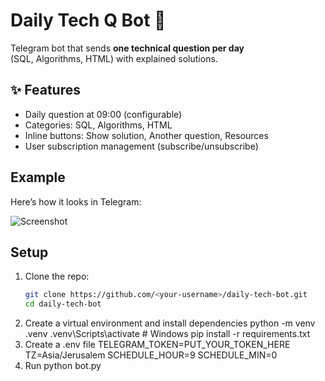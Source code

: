 # Daily Tech Q Bot 🤖

Telegram bot that sends **one technical question per day**  
(SQL, Algorithms, HTML) with explained solutions.

## ✨ Features
- Daily question at 09:00 (configurable)
- Categories: SQL, Algorithms, HTML
- Inline buttons: Show solution, Another question, Resources
- User subscription management (subscribe/unsubscribe)

##  Example
Here’s how it looks in Telegram:

![Screenshot](screenshots/example.png)

##  Setup
1. Clone the repo:
   ```bash
   git clone https://github.com/<your-username>/daily-tech-bot.git
   cd daily-tech-bot
2. Create a virtual environment and install dependencies
python -m venv .venv
.venv\Scripts\activate   # Windows
pip install -r requirements.txt
3. Create a .env file
TELEGRAM_TOKEN=PUT_YOUR_TOKEN_HERE
TZ=Asia/Jerusalem
SCHEDULE_HOUR=9
SCHEDULE_MIN=0
4. Run
python bot.py
